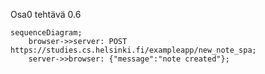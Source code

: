 Osa0 tehtävä 0.6

```mermaid
sequenceDiagram;
    browser->>server: POST https://studies.cs.helsinki.fi/exampleapp/new_note_spa;
    server->>browser: {"message":"note created"};
```
